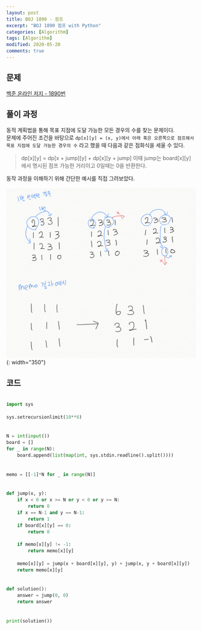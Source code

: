 ```yaml
---
layout: post
title: BOJ 1890 - 점프
excerpt: "BOJ 1890 점프 with Python"
categories: [Algorithm]
tags: [Algorithm]
modified: 2020-05-20
comments: true
---
```


## 문제
[백준 온라인 저지 - 1890번](https://www.acmicpc.net/problem/1890)

## 풀이 과정
동적 계획법을 통해 목표 지점에 도달 가능한 모든 경우의 수를 찾는 문제이다. <br>
문제에 주어진 조건을 바탕으로 `dp[x][y] = (x, y)에서 아래 혹은 오른쪽으로 점프해서 목표 지점에 도달 가능한 경우의 수` 라고 했을 때 다음과 같은 점화식을 세울 수 있다. <br>

> dp[x][y] = dp[x + jump][y] + dp[x][y + jump] 
> 이때 jump는 board[x][y] 에서 명시된 점프 가능한 거리이고 0일때는 0을 반환한다.

동작 과정을 이해하기 위해 간단한 예시를 직접 그려보았다. <br><br>
![이미지](/img/boj/boj-1890.png){: width="350"}

## 코드

~~~ python

import sys

sys.setrecursionlimit(10**6)


N = int(input())
board = []
for _ in range(N):
    board.append(list(map(int, sys.stdin.readline().split())))


memo = [[-1]*N for _ in range(N)]


def jump(x, y):
    if x < 0 or x >= N or y < 0 or y >= N:
        return 0
    if x == N-1 and y == N-1:
        return 1
    if board[x][y] == 0:
        return 0

    if memo[x][y] != -1:
        return memo[x][y]

    memo[x][y] = jump(x + board[x][y], y) + jump(x, y + board[x][y])
    return memo[x][y]


def solution():
    answer = jump(0, 0)
    return answer


print(solution())

~~~

